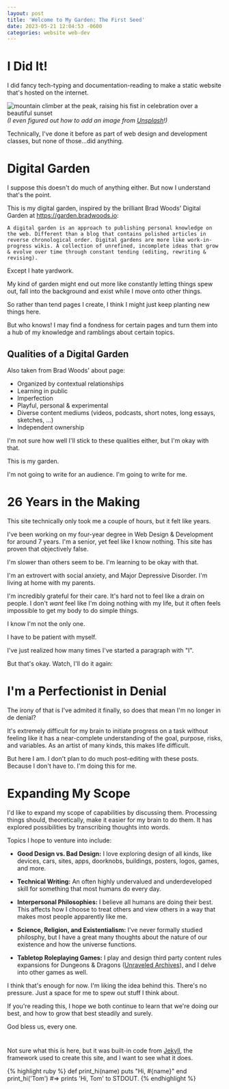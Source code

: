 ```yaml
---
layout: post
title: 'Welcome to My Garden: The First Seed'
date: 2023-05-21 12:04:53 -0600
categories: website web-dev
---
```


# I Did It!

I did fancy tech-typing and documentation-reading to make a static website that's hosted on the internet.

![mountain climber at the peak, raising his fist in celebration over a beautiful sunset](https://images.unsplash.com/photo-1519834785169-98be25ec3f84?ixlib=rb-4.0.3&ixid=M3wxMjA3fDB8MHxwaG90by1wYWdlfHx8fGVufDB8fHx8fA%3D%3D&auto=format&fit=crop&w=464&q=80 'celebrate!')
_(I even figured out how to add an image from [Unsplash](https://unsplash.com/)!)_

Technically, I've done it before as part of web design and development classes, but none of those...did anything.

# Digital Garden

I suppose this doesn't do much of anything either. But now I understand that's the point.

This is my digital garden, inspired by the brilliant Brad Woods' Digital Garden at https://garden.bradwoods.io:

`A digital garden is an approach to publishing personal knowledge on the web. Different than a blog that contains polished articles in reverse chronological order. Digital gardens are more like work-in-progress wikis. A collection of unrefined, incomplete ideas that grow & evolve over time through constant tending (editing, rewriting & revising).`

Except I hate yardwork.

My kind of garden might end out more like constantly letting things spew out, fall into the background and exist while I move onto other things.

So rather than tend pages I create, I think I might just keep planting new things here.

But who knows! I may find a fondness for certain pages and turn them into a hub of my knowledge and ramblings about certain topics.

## Qualities of a Digital Garden

Also taken from Brad Woods' about page:

-   Organized by contextual relationships
-   Learning in public
-   Imperfection
-   Playful, personal & experimental
-   Diverse content mediums (videos, podcasts, short notes, long essays, sketches, ...)
-   Independent ownership

I'm not sure how well I'll stick to these qualities either, but I'm okay with that.

This is my garden.

I'm not going to write for an audience. I'm going to write for me.

# 26 Years in the Making

This site technically only took me a couple of hours, but it felt like years.

I've been working on my four-year degree in Web Design & Development for around 7 years. I'm a senior, yet feel like I know nothing. This site has proven that objectively false.

I'm slower than others seem to be. I'm learning to be okay with that.

I'm an extrovert with social anxiety, and Major Depressive Disorder. I'm living at home with my parents.

I'm incredibly grateful for their care. It's hard not to feel like a drain on people. I don't _want_ feel like I'm doing nothing with my life, but it often feels impossible to get my body to do simple things.

I know I'm not the only one.

I have to be patient with myself.

I've just realized how many times I've started a paragraph with "I".

But that's okay. Watch, I'll do it again:

# I'm a Perfectionist in Denial

The irony of that is I've admited it finally, so does that mean I'm no longer in de denial?

It's extremely difficult for my brain to initiate progress on a task without feeling like it has a near-complete understanding of the goal, purpose, risks, and variables. As an artist of many kinds, this makes life difficult.

But here I am. I don't plan to do much post-editing with these posts. Because I don't have to. I'm doing this for me.

# Expanding My Scope

I'd like to expand my scope of capabilities by discussing them. Processing things should, theoretically, make it easier for my brain to do them. It has explored possibilities by transcribing thoughts into words.

Topics I hope to venture into include:

-   **Good Design vs. Bad Design:** I love exploring design of all kinds, like devices, cars, sites, apps, doorknobs, buildings, posters, logos, games, and more.

-   **Technical Writing:** An often highly undervalued and underdeveloped skill for something that most humans do every day.

-   **Interpersonal Philosophies:** I believe all humans are doing their best. This affects how I choose to treat others and view others in a way that makes most people apparently like me.

-   **Science, Religion, and Existentialism:** I've never formally studied philosphy, but I have a great many thoughts about the nature of our existence and how the universe functions.
-   **Tabletop Roleplaying Games:** I play and design third party content rules expansions for Dungeons & Dragons ([Unraveled Archives](https://unraveledarchives.com/)), and I delve into other games as well.

I think that's enough for now. I'm liking the idea behind this. There's no pressure. Just a space for me to spew out stuff I think about.

If you're reading this, I hope we both continue to learn that we're doing our best, and how to grow that best steadily and surely.

God bless us, every one.

#

Not sure what this is here, but it was built-in code from [Jekyll](https://jekyllrb.com/), the framework used to create this site, and I want to see what it does.

{% highlight ruby %}
def print_hi(name)
puts "Hi, #{name}"
end
print_hi('Tom')
#=> prints 'Hi, Tom' to STDOUT.
{% endhighlight %}
